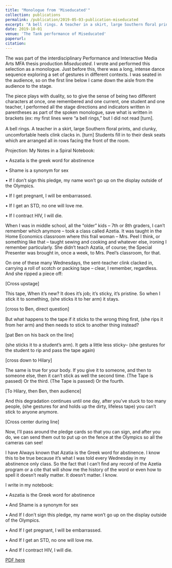 ```yaml
---
title: "Monologue from 'Miseducated'"
collection: publications
permalink: /publication/2019-05-03-publication-miseducated
excerpt: "A bell rings. A teacher in a skirt, large Southern ﬂoral prints, and clunky, uncomfortable heels clink clacks in. [turn] Students ﬁll in to their desk seats which are arranged all in rows facing the front of the room."
date: 2019-10-01
venue: 'The Tank performance of Miseducated'
paperurl: 
citation: 
---
```


The was part of the interdisciplinary Performance and Interactive Media Arts MFA thesis production  _Miseducated_. I wrote and performed this selection as a monologue. Just before this, there was a long, intense dance sequence exploring a set of gestures in different contexts. I was seated in the audience, so on the ﬁrst line below I came down the aisle from the audience to the stage.

The piece plays with duality, so to give the sense of being two different characters at once, one remembered and one current, one student and one teacher, I performed all the stage directions and indicators written in parentheses as part of the spoken monologue, save what is written in brackets (ex: my ﬁrst lines were “a bell rings,” but I did not read [turn].


A bell rings. A teacher in a skirt, large Southern ﬂoral prints, and clunky, uncomfortable heels clink clacks in. [turn] Students ﬁll in to their desk seats which are arranged all in rows facing the front of the room.

Projection: My Notes in a Spiral Notebook:

• Aszatia is the greek word for abstinence

• Shame is a synonym for sex

• If I don’t sign this pledge, my name won’t go up on the display outside of the Olympics.

• If I get pregnant, I will be embarrassed.

• If I get an STD, no one will love me.

• If I contract HIV, I will die.

When I was in middle school, all the “older” kids – 7th or 8th graders, I can’t remember which anymore – took a class called Azetia. It was taught in the Home Economics classroom where this frail woman – Mrs. Peel I think, or something like that – taught sewing and cooking and whatever else, ironing I remember particularly. She didn’t teach Azatia, of course; the Special Presenter was brought in, once a week, to Mrs. Peel’s classroom, for that.

On one of these many Wednesdays, the sent-teacher clink clacked in, carrying a roll of scotch or packing tape – clear, I remember, regardless. And she ripped a piece off:

[Cross upstage]

This tape, When it’s new? It does it’s job; it’s sticky, it’s pristine. So when I stick it to something, (she sticks it to her arm) it stays.

[cross to Ben, direct question]

But what happens to the tape if it sticks to the wrong thing ﬁrst, (she rips it from her arm) and then needs to stick to another thing instead?

[pat Ben on his back on the line]

(she sticks it to a student’s arm). It gets a little less sticky– (she gestures for the student to rip and pass the tape again)

[cross down to Hilary]

 The same is true for your body. If you give it to someone, and then to someone else, then it can’t stick as well the second time. (The Tape is passed) Or the third. (The Tape is passed) Or the fourth.

[To Hilary, then Ben, then audience]

And this degradation continues until one day, after you’ve stuck to too many people, (she gestures for and holds up the dirty, lifeless tape) you can’t stick to anyone anymore.

[Cross center during line]

Now, I’ll pass around the pledge cards so that you can sign, and after you do, we can send them out to put up on the fence at the Olympics so all the cameras can see!

I have Always known that Azatia is the Greek word for abstinence. I know this to be true because it’s what I was told every Wednesday in my abstinence only class. So the fact that I can’t ﬁnd any record of the Azetia program or a cite that will show me the history of the word or even how to spell it doesn’t really matter. It doesn’t matter. I know.

I write in my notebook:

• Aszatia is the Greek word for abstinence

• And Shame is a synonym for sex

• And If I don’t sign this pledge, my name won’t go up on the display outside of the Olympics.

• And If I get pregnant, I will be embarrassed.

• And If I get an STD, no one will love me.

• And If I contract HIV, I will die.


[PDF here](../../files/text-from-miseducated.pdf)
